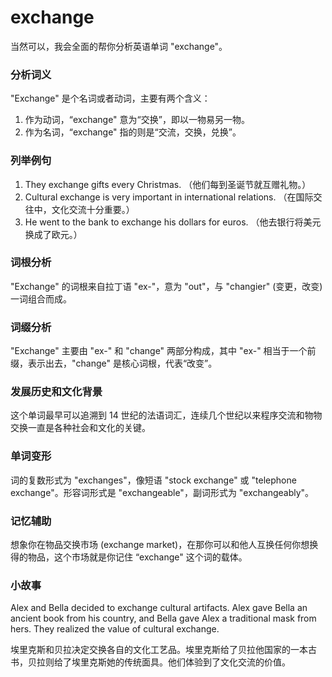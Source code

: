 # exchange

当然可以，我会全面的帮你分析英语单词 "exchange"。

  

### 分析词义

  

"Exchange" 是个名词或者动词，主要有两个含义：

  

1.  作为动词，“exchange" 意为“交换”，即以一物易另一物。
2.  作为名词，“exchange" 指的则是“交流，交换，兑换”。

  

### 列举例句

  

1.  They exchange gifts every Christmas. （他们每到圣诞节就互赠礼物。）
2.  Cultural exchange is very important in international relations. （在国际交往中，文化交流十分重要。）
3.  He went to the bank to exchange his dollars for euros. （他去银行将美元换成了欧元。）

  

### 词根分析

  

"Exchange" 的词根来自拉丁语 "ex-"，意为 "out"，与 "changier" (变更，改变) 一词组合而成。

  

### 词缀分析

  

"Exchange" 主要由 "ex-" 和 "change" 两部分构成，其中 "ex-" 相当于一个前缀，表示出去，"change" 是核心词根，代表“改变”。

  

### 发展历史和文化背景

  

这个单词最早可以追溯到 14 世纪的法语词汇，连续几个世纪以来程序交流和物物交换一直是各种社会和文化的关键。

  

### 单词变形

  

词的复数形式为 "exchanges"，像短语 "stock exchange" 或 "telephone exchange"。形容词形式是 "exchangeable"，副词形式为 "exchangeably"。

  

### 记忆辅助

  

想象你在物品交换市场 (exchange market)，在那你可以和他人互换任何你想换得的物品，这个市场就是你记住 “exchange" 这个词的载体。

  

### 小故事

  

Alex and Bella decided to exchange cultural artifacts. Alex gave Bella an ancient book from his country, and Bella gave Alex a traditional mask from hers. They realized the value of cultural exchange.

  

埃里克斯和贝拉决定交换各自的文化工艺品。埃里克斯给了贝拉他国家的一本古书，贝拉则给了埃里克斯她的传统面具。他们体验到了文化交流的价值。
